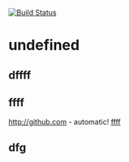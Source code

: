 

  [![Build Status](https://travis-ci.org/joemccann/dillinger.svg?branch=master)](https://travis-ci.org/joemccann/dillinger)

# undefined





## dffff


## ffff

http://github.com - automatic!
[ffff](http://github.com)


## dfg



